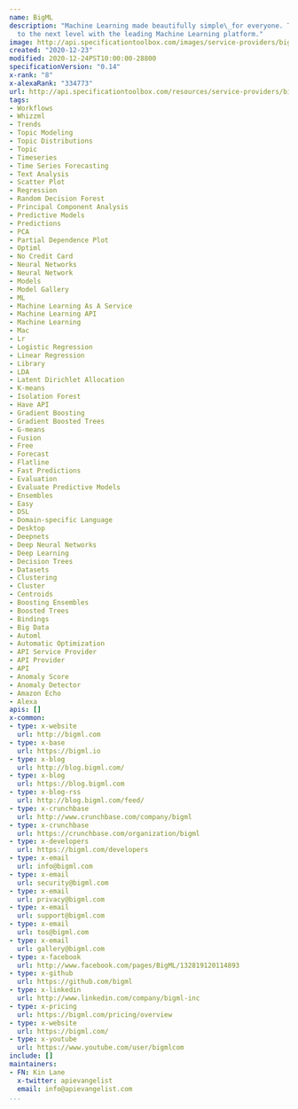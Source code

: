 ```yaml
---
name: BigML
description: "Machine Learning made beautifully simple\_for everyone. Take your business
  to the next level with the leading Machine Learning platform."
image: http://api.specificationtoolbox.com/images/service-providers/bigml.jpg
created: "2020-12-23"
modified: 2020-12-24PST10:00:00-28800
specificationVersion: "0.14"
x-rank: "8"
x-alexaRank: "334773"
url: http://api.specificationtoolbox.com/resources/service-providers/bigml/
tags:
- Workflows
- Whizzml
- Trends
- Topic Modeling
- Topic Distributions
- Topic
- Timeseries
- Time Series Forecasting
- Text Analysis
- Scatter Plot
- Regression
- Random Decision Forest
- Principal Component Analysis
- Predictive Models
- Predictions
- PCA
- Partial Dependence Plot
- Optiml
- No Credit Card
- Neural Networks
- Neural Network
- Models
- Model Gallery
- ML
- Machine Learning As A Service
- Machine Learning API
- Machine Learning
- Mac
- Lr
- Logistic Regression
- Linear Regression
- Library
- LDA
- Latent Dirichlet Allocation
- K-means
- Isolation Forest
- Have API
- Gradient Boosting
- Gradient Boosted Trees
- G-means
- Fusion
- Free
- Forecast
- Flatline
- Fast Predictions
- Evaluation
- Evaluate Predictive Models
- Ensembles
- Easy
- DSL
- Domain-specific Language
- Desktop
- Deepnets
- Deep Neural Networks
- Deep Learning
- Decision Trees
- Datasets
- Clustering
- Cluster
- Centroids
- Boosting Ensembles
- Boosted Trees
- Bindings
- Big Data
- Automl
- Automatic Optimization
- API Service Provider
- API Provider
- API
- Anomaly Score
- Anomaly Detector
- Amazon Echo
- Alexa
apis: []
x-common:
- type: x-website
  url: http://bigml.com
- type: x-base
  url: https://bigml.io
- type: x-blog
  url: http://blog.bigml.com/
- type: x-blog
  url: https://blog.bigml.com
- type: x-blog-rss
  url: http://blog.bigml.com/feed/
- type: x-crunchbase
  url: http://www.crunchbase.com/company/bigml
- type: x-crunchbase
  url: https://crunchbase.com/organization/bigml
- type: x-developers
  url: https://bigml.com/developers
- type: x-email
  url: info@bigml.com
- type: x-email
  url: security@bigml.com
- type: x-email
  url: privacy@bigml.com
- type: x-email
  url: support@bigml.com
- type: x-email
  url: tos@bigml.com
- type: x-email
  url: gallery@bigml.com
- type: x-facebook
  url: http://www.facebook.com/pages/BigML/132819120114893
- type: x-github
  url: https://github.com/bigml
- type: x-linkedin
  url: http://www.linkedin.com/company/bigml-inc
- type: x-pricing
  url: https://bigml.com/pricing/overview
- type: x-website
  url: https://bigml.com/
- type: x-youtube
  url: https://www.youtube.com/user/bigmlcom
include: []
maintainers:
- FN: Kin Lane
  x-twitter: apievangelist
  email: info@apievangelist.com
...
```

